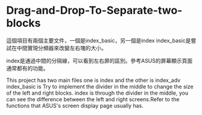 # Drag-and-Drop-To-Separate-two-blocks

這個項目有兩個主要文件，一個是index_basic，另一個是index
index_basic是嘗試在中間實現分頻器來改變左右塊的大小。

index是通過中間的分隔線，可以看到左右屏的區別。參考ASUS的屏幕顯示頁面通常都有的功能。

This project has two main files one is index and the other is index_adv
index_basic is Try to implement the divider in the middle to change the size of the left and right blocks.
index is through the divider in the middle, you can see the difference between the left and right screens.Refer to the functions that ASUS's screen display page usually has.
